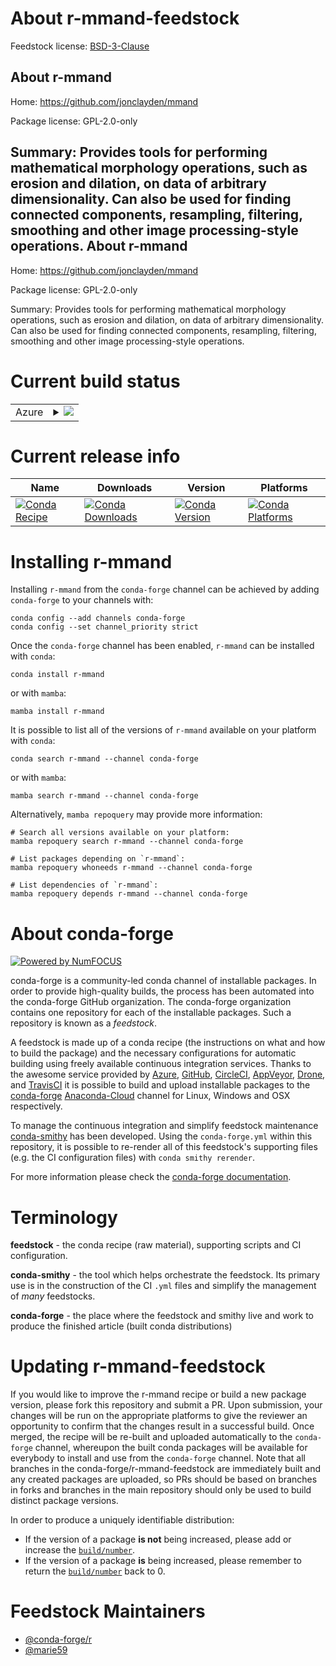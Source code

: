 About r-mmand-feedstock
=======================

Feedstock license: [BSD-3-Clause](https://github.com/conda-forge/r-mmand-feedstock/blob/main/LICENSE.txt)

About r-mmand
-------------

Home: https://github.com/jonclayden/mmand

Package license: GPL-2.0-only

Summary: Provides tools for performing mathematical morphology operations, such as erosion and dilation, on data of arbitrary dimensionality. Can also be used for finding connected components, resampling, filtering, smoothing and other image processing-style operations.
About r-mmand
-------------

Home: https://github.com/jonclayden/mmand

Package license: GPL-2.0-only

Summary: Provides tools for performing mathematical morphology operations, such as erosion and dilation, on data of arbitrary dimensionality. Can also be used for finding connected components, resampling, filtering, smoothing and other image processing-style operations.

Current build status
====================


<table>
    
  <tr>
    <td>Azure</td>
    <td>
      <details>
        <summary>
          <a href="https://dev.azure.com/conda-forge/feedstock-builds/_build/latest?definitionId=16229&branchName=main">
            <img src="https://dev.azure.com/conda-forge/feedstock-builds/_apis/build/status/r-mmand-feedstock?branchName=main">
          </a>
        </summary>
        <table>
          <thead><tr><th>Variant</th><th>Status</th></tr></thead>
          <tbody><tr>
              <td>linux_64_r_base4.2</td>
              <td>
                <a href="https://dev.azure.com/conda-forge/feedstock-builds/_build/latest?definitionId=16229&branchName=main">
                  <img src="https://dev.azure.com/conda-forge/feedstock-builds/_apis/build/status/r-mmand-feedstock?branchName=main&jobName=linux&configuration=linux%20linux_64_r_base4.2" alt="variant">
                </a>
              </td>
            </tr><tr>
              <td>linux_64_r_base4.3</td>
              <td>
                <a href="https://dev.azure.com/conda-forge/feedstock-builds/_build/latest?definitionId=16229&branchName=main">
                  <img src="https://dev.azure.com/conda-forge/feedstock-builds/_apis/build/status/r-mmand-feedstock?branchName=main&jobName=linux&configuration=linux%20linux_64_r_base4.3" alt="variant">
                </a>
              </td>
            </tr><tr>
              <td>osx_64_r_base4.2</td>
              <td>
                <a href="https://dev.azure.com/conda-forge/feedstock-builds/_build/latest?definitionId=16229&branchName=main">
                  <img src="https://dev.azure.com/conda-forge/feedstock-builds/_apis/build/status/r-mmand-feedstock?branchName=main&jobName=osx&configuration=osx%20osx_64_r_base4.2" alt="variant">
                </a>
              </td>
            </tr><tr>
              <td>osx_64_r_base4.3</td>
              <td>
                <a href="https://dev.azure.com/conda-forge/feedstock-builds/_build/latest?definitionId=16229&branchName=main">
                  <img src="https://dev.azure.com/conda-forge/feedstock-builds/_apis/build/status/r-mmand-feedstock?branchName=main&jobName=osx&configuration=osx%20osx_64_r_base4.3" alt="variant">
                </a>
              </td>
            </tr><tr>
              <td>win_64</td>
              <td>
                <a href="https://dev.azure.com/conda-forge/feedstock-builds/_build/latest?definitionId=16229&branchName=main">
                  <img src="https://dev.azure.com/conda-forge/feedstock-builds/_apis/build/status/r-mmand-feedstock?branchName=main&jobName=win&configuration=win%20win_64_" alt="variant">
                </a>
              </td>
            </tr>
          </tbody>
        </table>
      </details>
    </td>
  </tr>
</table>

Current release info
====================

| Name | Downloads | Version | Platforms |
| --- | --- | --- | --- |
| [![Conda Recipe](https://img.shields.io/badge/recipe-r--mmand-green.svg)](https://anaconda.org/conda-forge/r-mmand) | [![Conda Downloads](https://img.shields.io/conda/dn/conda-forge/r-mmand.svg)](https://anaconda.org/conda-forge/r-mmand) | [![Conda Version](https://img.shields.io/conda/vn/conda-forge/r-mmand.svg)](https://anaconda.org/conda-forge/r-mmand) | [![Conda Platforms](https://img.shields.io/conda/pn/conda-forge/r-mmand.svg)](https://anaconda.org/conda-forge/r-mmand) |

Installing r-mmand
==================

Installing `r-mmand` from the `conda-forge` channel can be achieved by adding `conda-forge` to your channels with:

```
conda config --add channels conda-forge
conda config --set channel_priority strict
```

Once the `conda-forge` channel has been enabled, `r-mmand` can be installed with `conda`:

```
conda install r-mmand
```

or with `mamba`:

```
mamba install r-mmand
```

It is possible to list all of the versions of `r-mmand` available on your platform with `conda`:

```
conda search r-mmand --channel conda-forge
```

or with `mamba`:

```
mamba search r-mmand --channel conda-forge
```

Alternatively, `mamba repoquery` may provide more information:

```
# Search all versions available on your platform:
mamba repoquery search r-mmand --channel conda-forge

# List packages depending on `r-mmand`:
mamba repoquery whoneeds r-mmand --channel conda-forge

# List dependencies of `r-mmand`:
mamba repoquery depends r-mmand --channel conda-forge
```


About conda-forge
=================

[![Powered by
NumFOCUS](https://img.shields.io/badge/powered%20by-NumFOCUS-orange.svg?style=flat&colorA=E1523D&colorB=007D8A)](https://numfocus.org)

conda-forge is a community-led conda channel of installable packages.
In order to provide high-quality builds, the process has been automated into the
conda-forge GitHub organization. The conda-forge organization contains one repository
for each of the installable packages. Such a repository is known as a *feedstock*.

A feedstock is made up of a conda recipe (the instructions on what and how to build
the package) and the necessary configurations for automatic building using freely
available continuous integration services. Thanks to the awesome service provided by
[Azure](https://azure.microsoft.com/en-us/services/devops/), [GitHub](https://github.com/),
[CircleCI](https://circleci.com/), [AppVeyor](https://www.appveyor.com/),
[Drone](https://cloud.drone.io/welcome), and [TravisCI](https://travis-ci.com/)
it is possible to build and upload installable packages to the
[conda-forge](https://anaconda.org/conda-forge) [Anaconda-Cloud](https://anaconda.org/)
channel for Linux, Windows and OSX respectively.

To manage the continuous integration and simplify feedstock maintenance
[conda-smithy](https://github.com/conda-forge/conda-smithy) has been developed.
Using the ``conda-forge.yml`` within this repository, it is possible to re-render all of
this feedstock's supporting files (e.g. the CI configuration files) with ``conda smithy rerender``.

For more information please check the [conda-forge documentation](https://conda-forge.org/docs/).

Terminology
===========

**feedstock** - the conda recipe (raw material), supporting scripts and CI configuration.

**conda-smithy** - the tool which helps orchestrate the feedstock.
                   Its primary use is in the construction of the CI ``.yml`` files
                   and simplify the management of *many* feedstocks.

**conda-forge** - the place where the feedstock and smithy live and work to
                  produce the finished article (built conda distributions)


Updating r-mmand-feedstock
==========================

If you would like to improve the r-mmand recipe or build a new
package version, please fork this repository and submit a PR. Upon submission,
your changes will be run on the appropriate platforms to give the reviewer an
opportunity to confirm that the changes result in a successful build. Once
merged, the recipe will be re-built and uploaded automatically to the
`conda-forge` channel, whereupon the built conda packages will be available for
everybody to install and use from the `conda-forge` channel.
Note that all branches in the conda-forge/r-mmand-feedstock are
immediately built and any created packages are uploaded, so PRs should be based
on branches in forks and branches in the main repository should only be used to
build distinct package versions.

In order to produce a uniquely identifiable distribution:
 * If the version of a package **is not** being increased, please add or increase
   the [``build/number``](https://docs.conda.io/projects/conda-build/en/latest/resources/define-metadata.html#build-number-and-string).
 * If the version of a package **is** being increased, please remember to return
   the [``build/number``](https://docs.conda.io/projects/conda-build/en/latest/resources/define-metadata.html#build-number-and-string)
   back to 0.

Feedstock Maintainers
=====================

* [@conda-forge/r](https://github.com/conda-forge/r/)
* [@marie59](https://github.com/marie59/)

